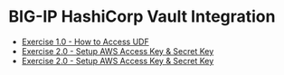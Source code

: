 # BIG-IP HashiCorp Vault Integration

 - [Exercise 1.0 - How to Access UDF](1-ex)   
 - [Exercise 2.0 - Setup AWS Access Key & Secret Key](1-ex/2-ex)   
 - [Exercise 2.0 - Setup AWS Access Key & Secret Key](1-ex/2-ex/3-ex)   


